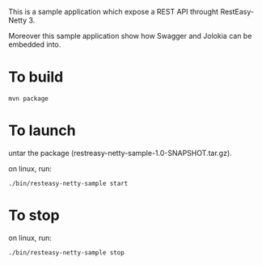 This is a sample application which expose a REST API throught RestEasy-Netty 3.

Moreover this sample application show how Swagger and Jolokia can be embedded into.


To build
========
```
mvn package
```


To launch
=========
untar the package (restreasy-netty-sample-1.0-SNAPSHOT.tar.gz).

on linux, run: 
```
./bin/resteasy-netty-sample start
```


To stop
=======

on linux, run: 
```
./bin/resteasy-netty-sample stop
```

